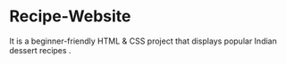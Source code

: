 # Recipe-Website
It is a beginner-friendly HTML &amp; CSS project that displays popular Indian dessert recipes .
